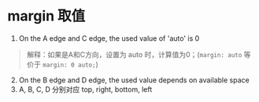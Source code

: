 # margin 取值

1. On the A edge and C edge, the used value of 'auto' is 0
> 解释：如果是A和C方向，设置为 auto 时，计算值为0；(`margin: auto` 等价于 `margin: 0 auto;`)
2. On the B edge and D edge, the used value depends on available space
3. A, B, C, D 分别对应 top, right, bottom, left